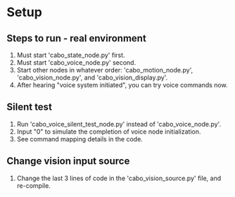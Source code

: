 # Setup
## Steps to run - real environment
1. Must start 'cabo_state_node.py' first.
2. Must start 'cabo_voice_node.py' second.
3. Start other nodes in whatever order: 'cabo_motion_node.py', 'cabo_vision_node.py', and 'cabo_vision_display.py'.
4. After hearing "voice system initiated", you can try voice commands now.

## Silent test
1. Run 'cabo_voice_silent_test_node.py' instead of 'cabo_voice_node.py'.
2. Input "0" to simulate the completion of voice node initialization. 
3. See command mapping details in the code.

## Change vision input source
1. Change the last 3 lines of code in the 'cabo_vision_source.py' file, and re-compile.

